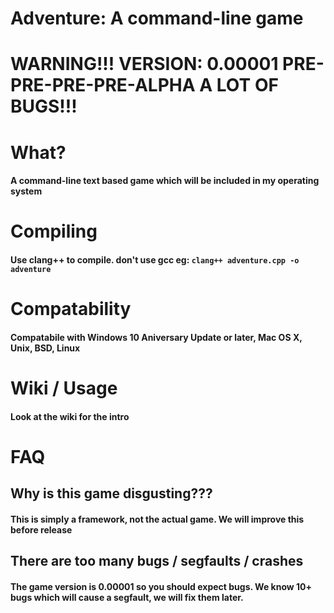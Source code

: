 # Adventure: A command-line game
# WARNING!!! VERSION: 0.00001 PRE-PRE-PRE-PRE-ALPHA A LOT OF BUGS!!!


# What? 

#### A command-line text based game which will be included in my operating system

# Compiling

#### Use clang++ to compile. don't use gcc eg: `clang++ adventure.cpp -o adventure`

# Compatability

#### Compatabile with Windows 10 Aniversary Update or later, Mac OS X, Unix, BSD, Linux

# Wiki / Usage

#### Look at the wiki for the intro

# FAQ

## Why is this game disgusting???

#### This is simply a framework, not the actual game. We will improve this before release

## There are too many bugs / segfaults / crashes

#### The game version is 0.00001 so you should expect bugs. We know 10+ bugs which will cause a segfault, we will fix them later.

